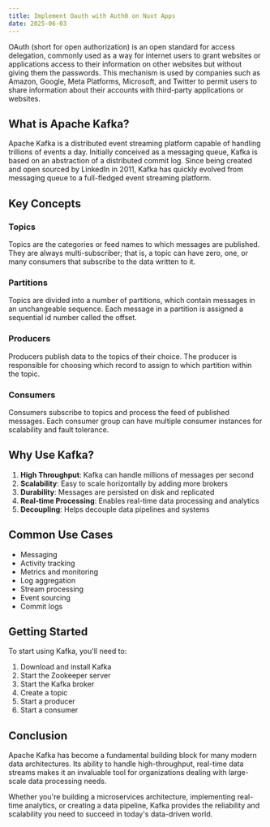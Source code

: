 ```yaml
---
title: Implement Oauth with Auth0 on Nuxt Apps
date: 2025-06-03
---
```

OAuth (short for open authorization) is an open standard for access delegation, commonly used as a way for internet users to grant websites or applications access to their information on other websites but without giving them the passwords. This mechanism is used by companies such as Amazon, Google, Meta Platforms, Microsoft, and Twitter to permit users to share information about their accounts with third-party applications or websites.

## What is Apache Kafka?

Apache Kafka is a distributed event streaming platform capable of handling trillions of events a day. Initially conceived as a messaging queue, Kafka is based on an abstraction of a distributed commit log. Since being created and open sourced by LinkedIn in 2011, Kafka has quickly evolved from messaging queue to a full-fledged event streaming platform.

## Key Concepts

### Topics
Topics are the categories or feed names to which messages are published. They are always multi-subscriber; that is, a topic can have zero, one, or many consumers that subscribe to the data written to it.

### Partitions
Topics are divided into a number of partitions, which contain messages in an unchangeable sequence. Each message in a partition is assigned a sequential id number called the offset.

### Producers
Producers publish data to the topics of their choice. The producer is responsible for choosing which record to assign to which partition within the topic.

### Consumers
Consumers subscribe to topics and process the feed of published messages. Each consumer group can have multiple consumer instances for scalability and fault tolerance.

## Why Use Kafka?

1. **High Throughput**: Kafka can handle millions of messages per second
2. **Scalability**: Easy to scale horizontally by adding more brokers
3. **Durability**: Messages are persisted on disk and replicated
4. **Real-time Processing**: Enables real-time data processing and analytics
5. **Decoupling**: Helps decouple data pipelines and systems

## Common Use Cases

- Messaging
- Activity tracking
- Metrics and monitoring
- Log aggregation
- Stream processing
- Event sourcing
- Commit logs

## Getting Started

To start using Kafka, you'll need to:

1. Download and install Kafka
2. Start the Zookeeper server
3. Start the Kafka broker
4. Create a topic
5. Start a producer
6. Start a consumer

## Conclusion

Apache Kafka has become a fundamental building block for many modern data architectures. Its ability to handle high-throughput, real-time data streams makes it an invaluable tool for organizations dealing with large-scale data processing needs.

Whether you're building a microservices architecture, implementing real-time analytics, or creating a data pipeline, Kafka provides the reliability and scalability you need to succeed in today's data-driven world.